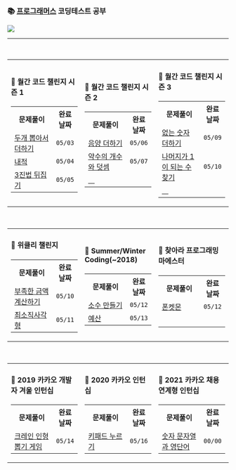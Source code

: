 ### 📚 [프로그래머스](https://programmers.co.kr/) 코딩테스트 공부

<a href="https://lunar-nickel-dbc.notion.site/CordingTest-5831ea078b0d4ec28719e0517de6b54f"><img src="https://img.shields.io/badge/CodingTest-ffffff?style=flat-square&logo=notion&logoColor=black"/></a>
* * *

<br>
<table>
<td width="33%">
<table>
<h4>🔆 월간 코드 챌린지 시즌 1</h4>
<tr>
<th width="80%">문제풀이</th>
<th width="20%">완료날짜</th>
</tr>
<tr>
<td><a href="https://github.com/yeojin822/algorithm-study/blob/main/src/main/java/%EB%91%90%EA%B0%9C%EB%BD%91%EC%95%84%EC%84%9C%EB%8D%94%ED%95%98%EA%B8%B0/Sum.java">
두개 뽑아서 더하기</a></td>
<td><code>05/03</code></td>
</tr>
<tr>
<td><a href="https://github.com/yeojin822/algorithm-study/blob/main/src/main/java/%EB%82%B4%EC%A0%81/DotProduct.java">
내적</a></td>
<td><code>05/04</code></td>
</tr>
<tr>
<td><a href="https://github.com/yeojin822/algorithm-study/blob/main/src/main/java/%EC%82%BC%EC%A7%84%EB%B2%95%EB%92%A4%EC%A7%91%EA%B8%B0/Ternary.java">
3진법 뒤집기</a></td>
<td><code>05/05</code></td>
</tr>
</table>
</td>

<td width="33%" style="background-color: rgba(255, 255, 255, 0.03);">
<table>
<h4>🔆 월간 코드 챌린지 시즌 2</h4>
<tr>
<th width="80%">문제풀이</th>
<th width="20%">완료날짜</th>
</tr>
<tr>
<td><a href="https://github.com/yeojin822/algorithm-study/blob/main/src/main/java/%EC%9D%8C%EC%96%91%EB%8D%94%ED%95%98%EA%B8%B0/Add.java">
음양 더하기</a></td>
<td><code>05/06</code></td>
</tr>
<tr>
<td><a href="https://github.com/yeojin822/algorithm-study/blob/main/src/main/java/%EC%95%BD%EC%88%98%EC%9D%98%EA%B0%9C%EC%88%98%EC%99%80%EB%8D%A7%EC%85%88/Divisor.java">
약수의 개수와 덧셈</a></td>
<td><code>05/07</code></td>
</tr>
<tr>
<td><a href="">ㅤ</a></td>
<td></td>
</tr>
</table>
</td>

<td width="33%">
<table>
<h4>🔆 월간 코드 챌린지 시즌 3</h4>
<tr>
<th width="80%">문제풀이</th>
<th width="20%">완료날짜</th>
</tr>
<tr>
<td><a href="https://github.com/yeojin822/algorithm-study/blob/main/src/main/java/%EC%97%86%EB%8A%94%EC%88%AB%EC%9E%90%EB%8D%94%ED%95%98%EA%B8%B0/NumAdd.java">
없는 숫자 더하기</a></td>
<td><code>05/09</code></td>
</tr>
<tr>
<td><a href="https://github.com/yeojin822/algorithm-study/blob/main/src/main/java/%EB%82%98%EB%A8%B8%EC%A7%80%EA%B0%801%EC%9D%B4%EB%90%98%EB%8A%94%EC%88%98%EC%B0%BE%EA%B8%B0/findOne.java">
나머지가 1이 되는 수 찾기</a></td>
<td><code>05/10</code></td>
</tr>
<tr>
<td><a href="">ㅤ</a></td>
<td></td>
</tr>
</table>
</td>
</table>

<br>
<table>
<td width="33%" style="background-color: rgba(255, 255, 255, 0.03);">
<table>
<h4>️🔆 위클리 챌린지</h4>
<tr>
<th width="80%">문제풀이</th>
<th width="20%">완료날짜</th>
</tr>
<tr>
<td><a href="https://github.com/yeojin822/algorithm-study/blob/main/src/main/java/%EB%B6%80%EC%A1%B1%ED%95%9C%EA%B8%88%EC%95%A1%EA%B3%84%EC%82%B0%ED%95%98%EA%B8%B0/Cal.java">
부족한 금액 계산하기</a></td>
<td><code>05/10</code></td>
</tr>
<tr>
<td><a href="https://github.com/yeojin822/algorithm-study/blob/main/src/main/java/%EC%B5%9C%EC%86%8C%EC%A7%81%EC%82%AC%EA%B0%81%ED%98%95/Rectangle.java">
최소직사각형</a></td>
<td><code>05/11</code></td>
</tr>
</table>
</td>

<td width="33%">
<table>
<h4>🔆 Summer/Winter Coding(~2018)</h4>
<tr>
<th width="80%">문제풀이</th>
<th width="20%">완료날짜</th>
</tr>
<tr>
<td><a href="https://github.com/yeojin822/algorithm-study/blob/main/src/main/java/%EC%86%8C%EC%88%98%EB%A7%8C%EB%93%A4%EA%B8%B0/Decimal.java">
소수 만들기</a></td>
<td><code>05/12</code></td>
</tr>
<tr>
<td><a href="https://github.com/yeojin822/algorithm-study/blob/main/src/main/java/%EC%98%88%EC%82%B0/Budget.java">
예산</a></td>
<td><code>05/13</code></td>
</tr>
</table>
</td>

<td width="33%" style="background-color: rgba(255, 255, 255, 0.03);">
<table>
<h4>🔆 찾아라 프로그래밍 마에스터</h4>
<tr>
<th width="80%">문제풀이</th>
<th width="20%">완료날짜</th>
</tr>
<tr>
<td><a href="https://github.com/yeojin822/algorithm-study/blob/main/src/main/java/%ED%8F%B0%EC%BC%93%EB%AA%AC/Phone.java">
폰켓몬</a></td>
<td><code>05/12</code></td>
</tr>
<td>ㅤ</td>
<td></td>
</table>
</td>
</table>

<br>
<table>
<td width="33%">
<table>
<h4>🔆 2019 카카오 개발자 겨울 인턴십</h4>
<tr>
<th width="80%">문제풀이</th>
<th width="20%">완료날짜</th>
</tr>
<tr>
<td><a href="https://github.com/yeojin822/algorithm-study/blob/main/src/main/java/%ED%81%AC%EB%A0%88%EC%9D%B8%EC%9D%B8%ED%98%95%EB%BD%91%EA%B8%B0%EA%B2%8C%EC%9E%84/Crane.java">크레인 인형뽑기 게임</a></td>
<td><code>05/14</code></td>
</tr>
</table>
</td>

<td width="33%" style="background-color: rgba(255, 255, 255, 0.03);">
<table>
<h4>🔆 2020 카카오 인턴십</h4>
<tr>
<th width="80%">문제풀이</th>
<th width="20%">완료날짜</th>
</tr>
<tr>
<td><a href="https://github.com/yeojin822/algorithm-study/blob/main/src/main/java/%ED%82%A4%ED%8C%A8%EB%93%9C%EB%88%84%EB%A5%B4%EA%B8%B0/Keypad.java">
키패드 누르기</a></td>
<td><code>05/16</code></td>
</tr>
</table>
</td>

<td width="33%">
<table>
<h4>🔆 2021 카카오 채용연계형 인턴십</h4>
<tr>
<th width="80%">문제풀이</th>
<th width="20%">완료날짜</th>
</tr>
<tr>
<td><a href="">숫자 문자열과 영단어</a></td>
<td><code>00/00</code></td>
</tr>
</table>
</td>
</table>
